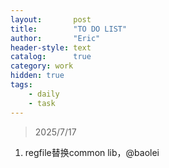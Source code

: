 ```yaml
---
layout:       post
title:        "TO DO LIST"
author:       "Eric"
header-style: text
catalog:      true
category: work
hidden: true
tags:
    - daily
    - task
---
```


> 2025/7/17
1. regfile替换common lib，@baolei